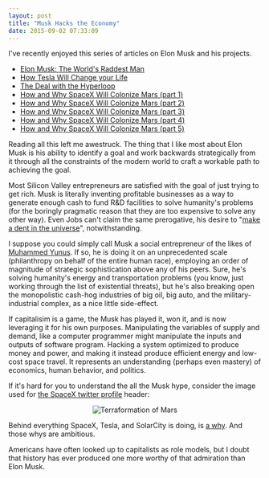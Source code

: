 ```yaml
---
layout: post
title: "Musk Hacks the Economy"
date: 2015-09-02 07:33:09
---
```


I've recently enjoyed this series of articles on Elon Musk and his projects.

*   [Elon Musk: The World's Raddest Man][1]
*   [How Tesla Will Change your Life][2]
*   [The Deal with the Hyperloop][3]
*   [How and Why SpaceX Will Colonize Mars (part 1)][4]
*   [How and Why SpaceX Will Colonize Mars (part 2)][5]
*   [How and Why SpaceX Will Colonize Mars (part 3)][6]
*   [How and Why SpaceX Will Colonize Mars (part 4)][7]
*   [How and Why SpaceX Will Colonize Mars (part 5)][8]

 [1]: http://waitbutwhy.com/2015/05/elon-musk-the-worlds-raddest-man.html
 [2]: http://waitbutwhy.com/2015/06/how-tesla-will-change-your-life.html
 [3]: http://waitbutwhy.com/2015/06/hyperloop.html
 [4]: http://waitbutwhy.com/2015/08/how-and-why-spacex-will-colonize-mars.html
 [5]: http://waitbutwhy.com/2015/08/how-and-why-spacex-will-colonize-mars.html/2
 [6]: http://waitbutwhy.com/2015/08/how-and-why-spacex-will-colonize-mars.html/3
 [7]: http://waitbutwhy.com/2015/08/how-and-why-spacex-will-colonize-mars.html/4
 [8]: http://waitbutwhy.com/2015/08/how-and-why-spacex-will-colonize-mars.html/5

Reading all this left me awestruck. The thing that I like most about Elon Musk is his ability to identify a goal and work backwards strategically from it through all the constraints of the modern world to craft a workable path to achieving the goal.

Most Silicon Valley entrepreneurs are satisfied with the goal of just trying to get rich. Musk is literally inventing profitable businesses as a way to generate enough cash to fund R&D facilities to solve humanity's problems (for the boringly pragmatic reason that they are too expensive to solve any other way). Even Jobs can't claim the same prerogative, his desire to "[make a dent in the universe][9]", notwithstanding.

 [9]: http://www.cnn.com/2011/10/05/tech/innovation/steve-jobs-quotes/

I suppose you could simply call Musk a social entrepreneur of the likes of [Muhammed Yunus][10]. If so, he is doing it on an unprecedented scale (philanthropy on behalf of the entire human race), employing an order of magnitude of strategic sophistication above any of his peers. Sure, he's solving humanity's energy and transportation problems (you know, just working through the list of existential threats), but he's also breaking open the monopolistic cash-hog industries of big oil, big auto, and the military-industrial complex, as a nice little side-effect.

 [10]: https://en.wikipedia.org/wiki/Muhammad_Yunus

If capitalisim is a game, the Musk has played it, won it, and is now leveraging it for his own purposes. Manipulating the variables of supply and demand, like a computer programmer might manipulate the inputs and outputs of software program. Hacking a system optimized to produce money and power, and making it instead produce efficient energy and low-cost space travel. It represents an understanding (perhaps even mastery) of economics, human behavior, and politics.

If it's hard for you to understand the all the Musk hype, consider the image used for [the SpaceX twitter profile][11] header:

 [11]: https://twitter.com/spacex

<p style="text-align: center;">
  <img alt="Terraformation of Mars" src="http://www.bryanbraun.com/sites/default/files/spacex.png" />
</p>

Behind everything SpaceX, Tesla, and SolarCity is doing, is [a why][12]. And those whys are ambitious.

 [12]: http://www.ted.com/talks/simon_sinek_how_great_leaders_inspire_action?language=en

Americans have often looked up to capitalists as role models, but I doubt that history has ever produced one more worthy of that admiration than Elon Musk.